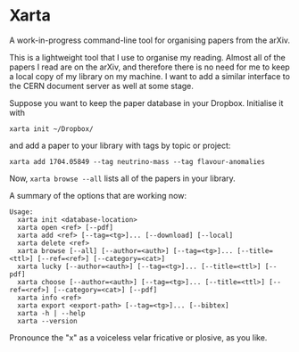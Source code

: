 # Xarta

A work-in-progress command-line tool for organising papers from the arXiv.

This is a lightweight tool that I use to organise my reading. Almost all of the papers I read are on the arXiv, and therefore there is no need for me to keep a local copy of my library on my machine. I want to add a similar interface to the CERN document server as well at some stage.

Suppose you want to keep the paper database in your Dropbox. Initialise it with
```
xarta init ~/Dropbox/
```
and add a paper to your library with tags by topic or project:
```
xarta add 1704.05849 --tag neutrino-mass --tag flavour-anomalies
```
Now, `xarta browse --all` lists all of the papers in your library.


A summary of the options that are working now:
```
Usage:
  xarta init <database-location>
  xarta open <ref> [--pdf]
  xarta add <ref> [--tag=<tg>]... [--download] [--local]
  xarta delete <ref>
  xarta browse [--all] [--author=<auth>] [--tag=<tg>]... [--title=<ttl>] [--ref=<ref>] [--category=<cat>]
  xarta lucky [--author=<auth>] [--tag=<tg>]... [--title=<ttl>] [--pdf]
  xarta choose [--author=<auth>] [--tag=<tg>]... [--title=<ttl>] [--ref=<ref>] [--category=<cat>] [--pdf]
  xarta info <ref>
  xarta export <export-path> [--tag=<tg>]... [--bibtex]
  xarta -h | --help
  xarta --version
```

Pronounce the "x" as a voiceless velar fricative or plosive, as you like.
